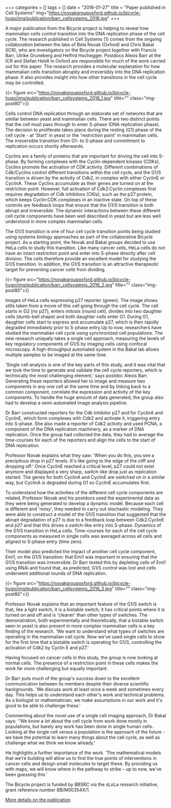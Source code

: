 +++
categories = []
tags = []
date = "2016-01-27"
title = "Paper published in Cell Systems"
img="https://novakgroupoxford.github.io/bicycle-hugo/img/publication/barr_cellsystems_2016.jpg"
+++

A major publication from the Bicycle project is helping to reveal how mammalian cells control transition into the DNA replication phase of the cell cycle. The research published in Cell Systems (1) comes from the ongoing collaboration between the labs of Bela Novak (Oxford) and Chris Bakal (ICR), who are investigators on the Bicycle project together with Francis Barr, Ulrike Gruneberg and Helfrid Hochegger. Postdocs Alexis Barr at the ICR and Stefan Heldt in Oxford are responsible for much of the work carried out for this paper. The research provides a molecular explanation for how mammalian cells transition abruptly and irreversibly into the DNA replication phase. It also provides insight into how other transitions in the cell cycle may be controlled.

{{< figure src="https://novakgroupoxford.github.io/bicycle-hugo/img/publication/barr_cellsystems_2016_1.jpg" title="" class="img-post80">}}

Cells control DNA replication through an elaborate set of networks that are similar between yeast and mammalian cells. There are two distinct points that the cell must pass through to enter S-phase (DNA replication phase). The decision to proliferate takes place during the resting (G1) phase of the cell cycle - at 'Start' in yeast or the 'restriction point' in mammalian cells. The irreversible transition from G1- to S-phase and commitment to replication occurs shortly afterwards.

Cyclins are a family of proteins that are important for driving the cell into S-phase. By forming complexes with the Cyclin-dependent kinases (CDKs), Cyclins promote the activation of CDK activity. Different combinations of Cdk/Cyclins control different transitions within the cell cycle, and the G1/S transition is driven by the activity of Cdk2, in complex with either CyclinE or CyclinA. These Cyclins accumulate as their genes are turned on at the restriction point. However, full activation of Cdk2:Cyclin complexes first requires degradation of Cdk inhibitors (CKIs), such as the p27 protein, which keeps Cyclin:CDK complexes in an inactive state. On top of these controls are feedback loops that ensure that the G1/S transition is both abrupt and irreversible. The dynamic interactions between these different cell cycle components have been well described in yeast but are less well understood in more complex mammalian cells.

The G1/S transition is one of four cell cycle transition points being studied using systems biology approaches as part of the collaborative Bicycle project. As a starting point, the Novak and Bakal groups decided to use HeLa cells to study this transition. Like many cancer cells, HeLa cells do not have an intact restriction point and enter into S-phase directly after cell division. The cells therefore provide an excellent model for studying the G1/S transition. In addition, the G1/S transition is an attractive therapeutic target for preventing cancer cells from dividing.

{{< figure src="https://novakgroupoxford.github.io/bicycle-hugo/img/publication/barr_cellsystems_2016_2.jpg" title="" class="img-post80">}}

Images of HeLa cells expressing p27 reporter (green). The image shows stills taken from a movie of this cell going through the cell cycle. The cell starts in G2 (no p27), enters mitosis (round cell), divides into two daughter cells (dumb-bell shape) and both daughter cells enter G1. During G1, daughter cells start to express and accumulate p27, which is then rapidly degraded immediately prior to S-phase entry.Up to now, researchers have studied the mammalian cell cycle using synchronized cell populations. The new research uniquely takes a single cell approach, measuring the levels of key regulatory components of G1/S by imaging cells using confocal microscopy. A high-throughput automated system in the Bakal lab allows multiple samples to be imaged at the same time.

'Single cell analysis is one of the key parts of this study, and it was vital that we took the time to generate and validate the cell cycle reporters, which is technically the most challenging element,' says postdoc Alexis Barr. Generating these reporters allowed her to image and measure two components in any one cell at the same time and by linking back to a common component, correlate the expression and activity of the key components. To handle the huge amount of data generated, the group also had to develop a semi-automated image analysis pipeline.

Dr Barr constructed reporters for the Cdk inhibitor p27 and for CyclinA and CyclinE, which form complexes with Cdk2 and activate it, triggering entry into S-phase. She also made a reporter of Cdk2 activity and used PCNA, a component of the DNA replication machinery, as a marker of DNA replication. Once the group had collected the data, they had to average the time-courses for each of the reporters and align the cells to the start of DNA replication.

Professor Novak explains what they saw: 'When you do this, you see a precipitous drop in p27 levels. It's like going to the edge of the cliff and dropping off.' Once CyclinE reached a critical level, p27 could not exist anymore and displayed a very sharp, switch-like drop just as replication started. The genes for both CyclinA and CyclinE are switched on in a similar way, but CyclinA is degraded during G1 so CyclinE accumulates first.

To understand how the activities of the different cell cycle components are related, Professor Novak and his postdocs used the experimental data as they were being generated to develop a dynamic model. Because each cell is different and 'noisy', they needed to carry out stochastic modeling. They were able to construct a model of the G1/S transition that suggested that the abrupt degradation of p27 is due to a feedback loop between Cdk2:CyclinE and p27 and that this drives a switch-like entry into S-phase.  Dynamics of the G1/S transition in HeLa cells. Time-courses for each of the cell cycle components as measured in single cells was averaged across all cells and aligned to S-phase entry (time zero).

Their model also predicted the impact of another cell cycle component, Emi1, on the G1/S transition: that Emi1 was important in ensuring that the G1/S transition was irreversible. Dr Barr tested this by depleting cells of Emi1 using RNAi and found that, as predicted, G1/S control was lost and cells underwent additional rounds of DNA replication.

{{< figure src="https://novakgroupoxford.github.io/bicycle-hugo/img/publication/barr_cellsystems_2016_3.jpg" title="" class="img-post80">}}

Professor Novak explains that an important feature of the G1/S switch is that, like a light switch, it is a bistable switch; it has critical points where it is turned on and off and is 'cleaner' than other types of switches. The demonstration, both experimentally and theoretically, that a bistable switch seen in yeast is also present in more complex mammalian cells is a key finding of the research. 'We want to understand what types of switches are operating in the mammalian cell cycle. Now we've used single cells to show for the first time that a bistable switch is operating for G1/S, controlling the activation of Cdk2 by Cyclin E and p27.'

Having focused on cancer cells in this study, the group is now looking at normal cells. The presence of a restriction point in these cells makes the work far more challenging but equally important.

Dr Barr puts much of the group's success down to the excellent communication between its members despite their diverse scientific backgrounds. 'We discuss work at least once a week and sometimes every day. This helps us to understand each other's work and technical problems. As a biologist or mathematician, we make assumptions in our work and it's good to be able to challenge these.'

Commenting about the novel use of a single cell imaging approach, Dr Bakal says: ''We know a lot about the cell cycle from work done mostly in populations, but barely any work has been done in single human cells. Looking at the single cell versus a population is the approach of the future - we have the potential to learn many things about the cell cycle, as well as challenge what we think we know already.'

He highlights a further importance of the work. 'The mathematical models that we're building will allow us to find the true points of interventions in cancer cells and design small molecules to target these. By providing us with maps, we will know where in the pathway to strike – up to now, we've been guessing this.'

The Bicycle project is funded by BBSRC via the sLoLa research initiative, grant reference number BB/M00354X/1.

[More details on the publication](https://novakgroupoxford.github.io/bicycle-hugo/publication/barr_cellsystems_2016/)

